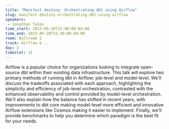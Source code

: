 ```yaml
---
title: "Manifest destiny: Orchestrating dbt using Airflow"
slug: manifest-destiny-orchestrating-dbt-using-airflow
speakers:
 - Jonathan Talmi
time_start: 2023-09-20T15:00:00-04:00
time_end: 2023-09-20T15:30:00-04:00
room: Ballroom 2
track: Airflow & ...
day: 2
timeslot: 11
---
```


Airflow is a popular choice for organizations looking to integrate open-source dbt within their existing data infrastructure. This talk will explore two primary methods of running dbt in Airflow: job-level and model-level. We'll discuss the tradeoffs associated with each approach, highlighting the simplicity and efficiency of job-level orchestration, contrasted with the enhanced observability and control provided by model-level orchestration. We'll also explain how the balance has shifted in recent years, with improvements to dbt core making model-level more efficient and innovative Airflow extensions like Cosmos making it easier to implement. Finally, we'll provide benchmarks to help you determine which paradigm is the best fit for your needs.